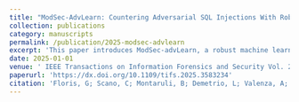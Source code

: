```yaml
---
title: "ModSec-AdvLearn: Countering Adversarial SQL Injections With Robust Machine Learning"
collection: publications
category: manuscripts
permalink: /publication/2025-modsec-advlearn
excerpt: 'This paper introduces ModSec-advLearn, a robust machine learning system to enhance robustness and detection of adversarial SQL Injection and SQL Injection attacks against Web Application Firewalls '
date: 2025-01-01
venue: ' IEEE Transactions on Information Forensics and Security Vol. 20, pp. 6693-6705'
paperurl: 'https://dx.doi.org/10.1109/tifs.2025.3583234'
citation: 'Floris, G; Scano, C; Montaruli, B; Demetrio, L; Valenza, A; Compagna, L; Ariu, D; Piras, L; Balzarotti, D; Biggio, B. ModSec-AdvLearn: Countering Adversarial SQL Injections With Robust Machine Learning. (2025). <i> IEEE TRANSACTIONS ON INFORMATION FORENSICS AND SECURITY (TIFS) </i>, VOL. 20, pp. 6693-6705, 2025'
---
```


